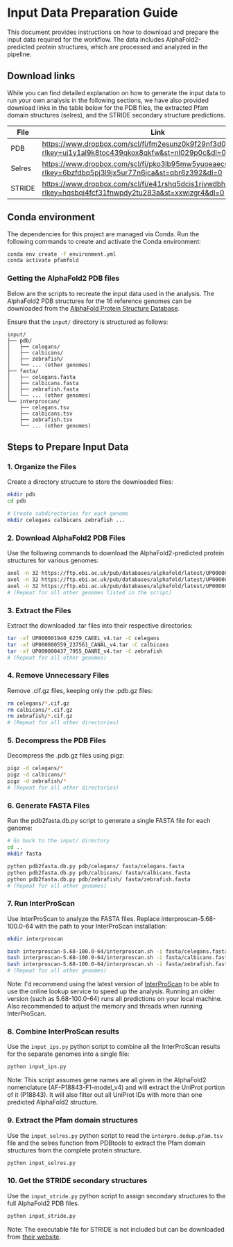 # Input Data Preparation Guide

This document provides instructions on how to download and prepare the input data required for the workflow. The data includes AlphaFold2-predicted protein structures, which are processed and analyzed in the pipeline.

## Download links

While you can find detailed explanation on how to generate the input data to run your own analysis in the following sections, we have also provided download links in the table below for the PDB files, the extracted Pfam domain structures (selres), and the STRIDE secondary structure predictions.

| File | Link |
| ------------- | ------------- |
| PDB    |  https://www.dropbox.com/scl/fi/fm2esunz0k9f29nf3d0jv/pdb.zip?rlkey=uj1y1al9k8toc439qkox8qkfw&st=nl029p0c&dl=0 |
| Selres | https://www.dropbox.com/scl/fi/pko3lb95mw5yuoeaecsuh/selres.zip?rlkey=6bzfdbq5pj3l9jx5ur77n6jca&st=qbr6z392&dl=0 |
| STRIDE | https://www.dropbox.com/scl/fi/e41rshq5dcis1rjvwdbh9/stride.zip?rlkey=hqsbqi4fcf31fnwpdy2tu283a&st=xxwizgr4&dl=0 |

## Conda environment

The dependencies for this project are managed via Conda. Run the following commands to create and activate the Conda environment:

```bash
conda env create -f environment.yml
conda activate pfamfold
```

### Getting the AlphaFold2 PDB files

Below are the scripts to recreate the input data used in the analysis. The AlphaFold2 PDB structures for the 16 reference genomes can be downloaded from the [AlphaFold Protein Structure Database](https://alphafold.ebi.ac.uk/download). 

Ensure that the `input/` directory is structured as follows:

```
input/
├── pdb/
│   ├── celegans/
│   ├── calbicans/
│   ├── zebrafish/
│   └── ... (other genomes)
├── fasta/
│   ├── celegans.fasta
│   ├── calbicans.fasta
│   ├── zebrafish.fasta
│   └── ... (other genomes)
└── interproscan/
    ├── celegans.tsv
    ├── calbicans.tsv
    ├── zebrafish.tsv
    └── ... (other genomes)
```

## Steps to Prepare Input Data

### 1. Organize the Files

Create a directory structure to store the downloaded files:

```bash
mkdir pdb
cd pdb

# Create subdirectories for each genome
mkdir celegans calbicans zebrafish ...
```

### 2. Download AlphaFold2 PDB Files

Use the following commands to download the AlphaFold2-predicted protein structures for various genomes:

```bash
axel -n 32 https://ftp.ebi.ac.uk/pub/databases/alphafold/latest/UP000001940_6239_CAEEL_v4.tar
axel -n 32 https://ftp.ebi.ac.uk/pub/databases/alphafold/latest/UP000000559_237561_CANAL_v4.tar
axel -n 32 https://ftp.ebi.ac.uk/pub/databases/alphafold/latest/UP000000437_7955_DANRE_v4.tar
# (Repeat for all other genomes listed in the script)
```

### 3. Extract the Files

Extract the downloaded .tar files into their respective directories:

```bash
tar -xf UP000001940_6239_CAEEL_v4.tar -C celegans
tar -xf UP000000559_237561_CANAL_v4.tar -C calbicans
tar -xf UP000000437_7955_DANRE_v4.tar -C zebrafish
# (Repeat for all other genomes)
```

### 4. Remove Unnecessary Files

Remove .cif.gz files, keeping only the .pdb.gz files:

```bash
rm celegans/*.cif.gz
rm calbicans/*.cif.gz
rm zebrafish/*.cif.gz
# (Repeat for all other directories)
```

### 5. Decompress the PDB Files

Decompress the .pdb.gz files using pigz:

```bash
pigz -d celegans/*
pigz -d calbicans/*
pigz -d zebrafish/*
# (Repeat for all other directories)
```

### 6. Generate FASTA Files

Run the pdb2fasta.db.py script to generate a single FASTA file for each genome:

```bash
# Go back to the input/ directory
cd ..
mkdir fasta

python pdb2fasta.db.py pdb/celegans/ fasta/celegans.fasta
python pdb2fasta.db.py pdb/calbicans/ fasta/calbicans.fasta
python pdb2fasta.db.py pdb/zebrafish/ fasta/zebrafish.fasta
# (Repeat for all other genomes)
```

### 7. Run InterProScan

Use InterProScan to analyze the FASTA files. Replace interproscan-5.68-100.0-64 with the path to your InterProScan installation:

```bash
mkdir interproscan

bash interproscan-5.68-100.0-64/interproscan.sh -i fasta/celegans.fasta --output-dir interproscan --formats TSV --disable-residue-annot --applications Pfam
bash interproscan-5.68-100.0-64/interproscan.sh -i fasta/calbicans.fasta --output-dir interproscan --formats TSV --disable-residue-annot --applications Pfam
bash interproscan-5.68-100.0-64/interproscan.sh -i fasta/zebrafish.fasta --output-dir interproscan --formats TSV --disable-residue-annot --applications Pfam
# (Repeat for all other genomes)
```

Note: I'd recommend using the latest version of [InterProScan](https://www.ebi.ac.uk/interpro/download/interproscan/) to be able to use the online lookup service to speed up the analysis. Running an older version (such as 5.68-100.0-64) runs all predictions on your local machine. Also recommended to adjust the memory and threads when running InterProScan.

### 8. Combine InterProScan results

Use the `input_ips.py` python script to combine all the InterProScan results for the separate genomes into a single file:

```bash
python input_ips.py
```

Note: This script assumes gene names are all given in the AlphaFold2 nomenclature (AF-P18843-F1-model_v4) and will extract the UniProt portion of it (P18843). It will also filter out all UniProt IDs with more than one predicted AlphaFold2 structure.

### 9. Extract the Pfam domain structures

Use the `input_selres.py` python script to read the `interpro.dedup.pfam.tsv` file and the selres function from PDBtools to extract the Pfam domain structures from the complete protein structure.

```bash
python input_selres.py
```


### 10. Get the STRIDE secondary structures

Use the `input_stride.py` python script to assign secondary structures to the full AlphaFold2 PDB files.

```bash
python input_stride.py
```

Note: The executable file for STRIDE is not included but can be downloaded from [their website](https://ssbio.readthedocs.io/en/latest/instructions/stride.html).